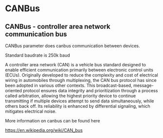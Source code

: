 # CANBus

## CANBus - controller area network communication bus 

CANBus parameter does canbus communication between devices. 

Standard baudrate is 250k baud

A controller area network (CAN) is a vehicle bus standard designed to enable efficient communication primarily between electronic control units (ECUs). Originally developed to reduce the complexity and cost of electrical wiring in automobiles through multiplexing, the CAN bus protocol has since been adopted in various other contexts. This broadcast-based, message-oriented protocol ensures data integrity and prioritization through a process called arbitration, allowing the highest priority device to continue transmitting if multiple devices attempt to send data simultaneously, while others back off. Its reliability is enhanced by differential signaling, which mitigates electrical noise.

More information on canbus can be found here

https://en.wikipedia.org/wiki/CAN_bus